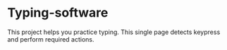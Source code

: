 # Typing-software
This project helps you practice typing.
This single page detects keypress and perform required actions.
